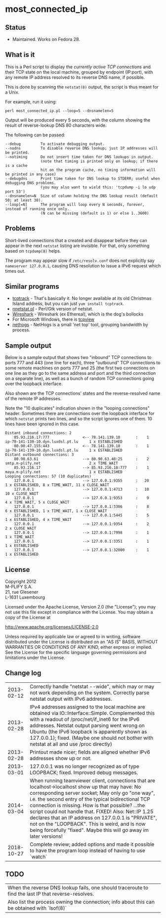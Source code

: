 most_connected_ip
=================

## Status

- Maintained. Works on Fedora 28.

## What is it

This is a Perl script to display the <em>currently active TCP connections</em> and their TCP
state on the local machine, grouped by endpoint (IP:port), with any remote IP address resolved 
to its reverse DNS name, if possible. 

This is done by scanning the `netstat(8)` output, the script is thus meant for a Unix.

For example, run it using:

    perl most_connected_ip.pl --loop=5 --dnsnamelen=5

Output will be produced every 5 seconds, with the column showing the result of reverse-lookup
DNS 80 characters wide. 

The following can be passed:

    --debug         To activate debugging output.
    --nodns         To disable reverse DNS lookup; just IP addresses will be printed.
    --notiming      Do not insert time taken for DNS lookups in output.
                    (note that timing is printed only on lookup; if there is a cache
                    hit on the program cache, no timing information will be printed in any case)
    --debugdns      Print time taken for DNS lookup to STDERR; useful when debugging DNS problems.
                    (you may also want to wield this: 'tcpdump -i lo udp port 53')
    --dnsnamelen=N  Size of column holding the DNS lookup result (default 50; at least 30).
    --loop[=N]      The program will loop every N seconds, forever, instead of running once only.
                    (N can be missing (default is 1) or else 1..3600)

## Problems

Short-lived connections that a created and disappear before they can appear in the next `netstat` listing are invisible.
For that, only something based on `tcpdump(8)` helps.

The program may appear slow if `/etc/resolv.conf` does not explicitly say `nameserver 127.0.0.1`, causing
DNS resolution to issue a IPv6 request which times out.

## Similar programs

   - [tcptrack](http://linux.die.net/man/1/tcptrack) - That's basically it. No longer available at its old Christmas Island address, but you can just `yum install tcptrack`.
   - [nnetstat.pl](http://www.muenster.de/~alnep/linux/Nnetstat/) - Perl/Gtk version of netstat.
   - [Wireshark](http://www.wireshark.org/) - Wireshark (ex Ethereal), which is the dog's bollocks
   - For Microsoft Windows, there is [tcpview](http://technet.microsoft.com/en-us/sysinternals/bb897437.aspx)
   - [nethogs](http://nethogs.sourceforge.net/) - NetHogs is a small 'net top' tool, grouping bandwidth by process.

## Sample output

Below is a sample output that shows two "inbound" TCP connections to ports 777 and 443 (one line for
each), three "outbound" TCP connections to some remote machines on ports 777 and 25 (the first two
connections on one line as they go to the same address and port and the third connection on a separate
line), as well as a bunch of random TCP connections going over the loopback interface. 

Also shown are the TCP connections' states and the reverse-resolved name of the remote IP addresses.

Note the "10 duplicates" indication shown in the "looping connections" header. Sometimes there are connections
over the loopback interface for which `netstat` prints two lines, and so the script ignores one of them. 10
lines have been ignored in this case.


    Distant inbound connections: 2
        85.93.216.17:777               <-- 78.141.139.10       :    1        ip-78-141-139-10.dyn.luxdsl.pt.lu     1 x ESTABLISHED
        80.90.47.155:443               <-- 78.141.139.10       :    1        ip-78-141-139-10.dyn.luxdsl.pt.lu     1 x ESTABLISHED
    Distant outbound connections: 3
        80.90.63.61                    --> 80.90.63.48:25      :    2        smtp.m-plify.net                      2 x TIME_WAIT
        85.93.216.17                   --> 85.93.216.18:777    :    1        maya.m-plify.net                      1 x ESTABLISHED
    Looping connections: 57 (10 duplicates)
        127.0.0.1                      --> 127.0.0.1:9355      :   20                                              1 x ESTABLISHED, 8 x TIME_WAIT, 11 x CLOSE_WAIT
        127.0.0.1                      --> 127.0.0.1:4713      :   10                                             10 x CLOSE_WAIT
        127.0.0.1                      --> 127.0.0.1:9353      :    9                                              4 x TIME_WAIT, 5 x CLOSE_WAIT
        127.0.0.1                      --> 127.0.0.1:3306      :    8                                              6 x ESTABLISHED, 1 x TIME_WAIT, 1 x CLOSE_WAIT
        127.0.0.1                      --> 127.0.0.1:5445      :    5                                              1 x ESTABLISHED, 4 x TIME_WAIT
        127.0.0.1                      --> 127.0.0.1:9354      :    2                                              2 x CLOSE_WAIT
        127.0.0.1                      --> 127.0.0.1:7998      :    1                                              1 x TIME_WAIT
        127.0.0.1                      --> 127.0.0.1:3351      :    1                                              1 x ESTABLISHED
        127.0.0.1                      --> 127.0.0.1:32000     :    1                                              1 x ESTABLISHED

## License

Copyright 2012<br>
M-PLIFY S.A.<br>
21, rue Glesener<br>
L-1631 Luxembourg

Licensed under the Apache License, Version 2.0 (the "License");
you may not use this file except in compliance with the License.
You may obtain a copy of the License at

http://www.apache.org/licenses/LICENSE-2.0

Unless required by applicable law or agreed to in writing, software
distributed under the License is distributed on an "AS IS" BASIS,
WITHOUT WARRANTIES OR CONDITIONS OF ANY KIND, either express or implied.
See the License for the specific language governing permissions and
limitations under the License.

## Change log

<table>
<tr>
<td>2013-02-12</td>
<td>Correctly handle "netstat --wide", which may or may not work depending on the system. 
Correctly parse netstat output with IPv6 addresses.</td>
</tr>
<tr>
<td>2013-02-28</td>
<td>IPv4 addresses assigned to the local machine are obtained via IO::Interface::Simple. 
Complemented this with a readout of /proc/net/if_inet6 for the IPv6 addresses.
Netstat output parsing went wrong on Ubuntu (the IPv6 loopback is apparently shown as
127.0.0.1); fixed. (Maybe one should not bother with netstat at all and use /proc directly)</td>
</tr>
<tr>
<td>2013-02-28</td>
<td>Printout made nicer; fields are aligned whether IPv6 addresses show up or not.</td>
</tr>
<tr>
<td>2013-03-01</td>
<td>127.0.0.1 was no longer recognized as of type LOOPBACK; fixed. Improved debug messages.</td>
</tr>
<tr>
<td>2014-03-04</td>
<td>
When running teamviewer client, connections that are localhost->localhost show up that may have: No corresponding server socket; May only go "one way", i.e. the second entry of the typical bidirectional TCP connection is missing. How is that possible? ...the script could not handle that. FIXED! Also: Net::IP 1.25 declares that an IP address on 127.0.0.1 is "PRIVATE", not on the "LOOPBACK". This is weird, and is now being forcefully "fixed". Maybe this will go away im later versions!
</td>
<tr>
<td>2018-10-27</td>
<td>Complete review; added options and made it possible to have the program loop instead of having to use `watch`</td>
</table>

## TODO

<table>
<tr>
<td>When the reverse DNS lookup fails, one should traceroute to find the last IP that reverse-resolves.
</tr>
<tr>
<td>Also list the process owning the connection; info about this can be obtained with `lsof(8)`</td>
</tr>
</table>




